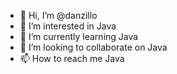 - 👋 Hi, I’m @danzillo
- 👀 I’m interested in Java
- 🌱 I’m currently learning Java
- 💞️ I’m looking to collaborate on Java
- 📫 How to reach me Java

<!---
danzillo/danzillo is a ✨ special ✨ repository because its `README.md` (this file) appears on your GitHub profile.
You can click the Preview link to take a look at your changes.
--->
